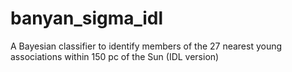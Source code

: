 # banyan_sigma_idl
A Bayesian classifier to identify members of the 27 nearest young associations within 150 pc of the Sun (IDL version)
